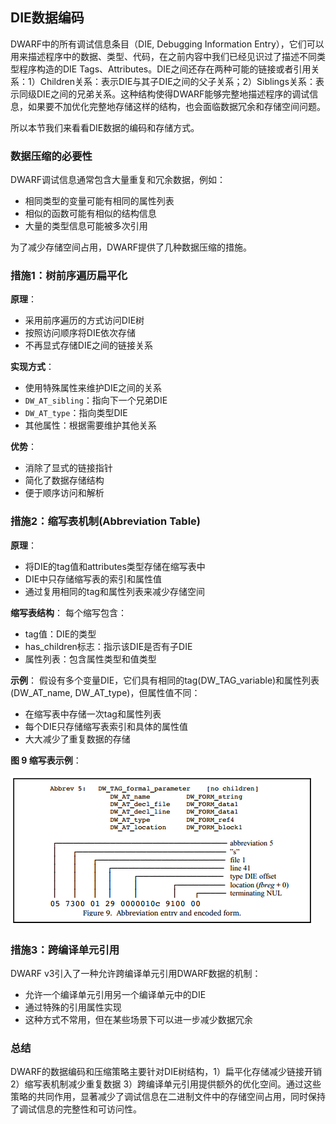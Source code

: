 ## DIE数据编码

DWARF中的所有调试信息条目（DIE, Debugging Information Entry），它们可以用来描述程序中的数据、类型、代码，在之前内容中我们已经见识过了描述不同类型程序构造的DIE Tags、Attributes。DIE之间还存在两种可能的链接或者引用关系：1）Children关系：表示DIE与其子DIE之间的父子关系；2）Siblings关系：表示同级DIE之间的兄弟关系。这种结构使得DWARF能够完整地描述程序的调试信息，如果要不加优化完整地存储这样的结构，也会面临数据冗余和存储空间问题。

所以本节我们来看看DIE数据的编码和存储方式。

### 数据压缩的必要性

DWARF调试信息通常包含大量重复和冗余数据，例如：

- 相同类型的变量可能有相同的属性列表
- 相似的函数可能有相似的结构信息
- 大量的类型信息可能被多次引用

为了减少存储空间占用，DWARF提供了几种数据压缩的措施。

### 措施1：树前序遍历扁平化

**原理**：

- 采用前序遍历的方式访问DIE树
- 按照访问顺序将DIE依次存储
- 不再显式存储DIE之间的链接关系

**实现方式**：

- 使用特殊属性来维护DIE之间的关系
- `DW_AT_sibling`：指向下一个兄弟DIE
- `DW_AT_type`：指向类型DIE
- 其他属性：根据需要维护其他关系

**优势**：

- 消除了显式的链接指针
- 简化了数据存储结构
- 便于顺序访问和解析

### 措施2：缩写表机制(Abbreviation Table)

**原理**：

- 将DIE的tag值和attributes类型存储在缩写表中
- DIE中只存储缩写表的索引和属性值
- 通过复用相同的tag和属性列表来减少存储空间

**缩写表结构**：
每个缩写包含：

- tag值：DIE的类型
- has_children标志：指示该DIE是否有子DIE
- 属性列表：包含属性类型和值类型

**示例**：
假设有多个变量DIE，它们具有相同的tag(DW_TAG_variable)和属性列表(DW_AT_name, DW_AT_type)，但属性值不同：

- 在缩写表中存储一次tag和属性列表
- 每个DIE只存储缩写表索引和具体的属性值
- 大大减少了重复数据的存储

**图 9 缩写表示例**：

![img](assets/clip_image011.png)

### 措施3：跨编译单元引用

DWARF v3引入了一种允许跨编译单元引用DWARF数据的机制：

- 允许一个编译单元引用另一个编译单元中的DIE
- 通过特殊的引用属性实现
- 这种方式不常用，但在某些场景下可以进一步减少数据冗余

### 总结

DWARF的数据编码和压缩策略主要针对DIE树结构，1）扁平化存储减少链接开销 2）缩写表机制减少重复数据 3）跨编译单元引用提供额外的优化空间。通过这些策略的共同作用，显著减少了调试信息在二进制文件中的存储空间占用，同时保持了调试信息的完整性和可访问性。
